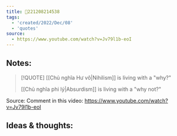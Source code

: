 ```yaml
---
title: 💬221208214538
tags:
  - 'created/2022/Dec/08'
  - 'quotes'
source:
  - https://www.youtube.com/watch?v=Jv79l1b-eoI
---
```


## Notes:
> [!QUOTE] 
> [[Chủ nghĩa Hư vô|Nihilism]] is living with a  "why?"
> 
> [[Chủ nghĩa phi lý|Absurdism]] is living with a  "why not?"

Source: Comment in this video: https://www.youtube.com/watch?v=Jv79l1b-eoI

## Ideas & thoughts:
